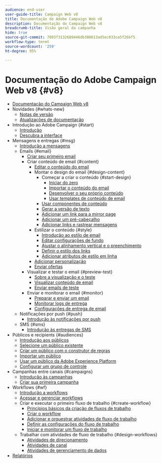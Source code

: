 ```yaml
---
audience: end-user
user-guide-title: Campaign Web v8
title: Documentação do Adobe Campaign Web v8
description: Documentação do Campaign Web v8
breadcrumb-title: Visão geral da campanha
hide: true
source-git-commit: 7893f3132689446db388613ad5ec033ca5f26bf5
workflow-type: tm+mt
source-wordcount: '259'
ht-degree: 95%

---
```



# Documentação do Adobe Campaign Web v8 {#v8}

+ [Documentação do Campaign Web v8](campaign-web-home.md)
+ Novidades {#whats-new}
   + [Notas de versão](rn/release-notes.md)
   + [Atualizações de documentação](rn/documentation-updates.md)
+ Introdução ao Adobe Campaign {#start}
   + [Introdução](get-started/get-started.md)
   + [Descubra a interface](get-started/user-interface.md)
+ Mensagens e entregas {#msg}
   + [Introdução a mensagens](email/gs-messages.md)
   + Emails {#email}
      + [Criar seu primeiro email](email/create-email.md)
      + Criar conteúdo de email {#content}
         + [Editar o conteúdo do email](content/edit-content.md)
         + Montar o design do email {#design-content}
            + Começar a criar o conteúdo {#start-design}
               + [Iniciar do zero ](content/create-email-content.md)
               + [Importar o conteúdo do email](content/existing-content.md)
               + [Desenvolver o seu próprio conteúdo](content/code-content.md)
               + [Usar templates de conteúdo de email](content/email-templates.md)
            + [Usar componentes de conteúdo](content/content-components.md)
            + [Gerar a versão de texto](content/text-version-email.md)
            + [Adicionar um link para a mirror page](content/mirror-page.md)
            + [Adicionar um pré-cabeçalho](content/preheader.md)
            + [Adicionar links e rastrear mensagens](content/message-tracking.md)
         + Estilizar o conteúdo {#style}
            + [Introdução ao estilo de email](content/get-started-email-style.md)
            + [Editar configurações de fundo](content/backgrounds.md)
            + [Ajustar o alinhamento vertical e o preenchimento](content/alignment-and-padding.md)
            + [Definir o estilo dos links](content/styling-links.md)
            + [Adicionar atributos de estilo em linha](content/inline-styling.md)
         + [Adicionar personalização](personalization/personalize.md)
         + [Enviar ofertas](content/offers.md)
      + Visualizar e testar o email {#preview-test}
         + [Sobre a visualização e o teste](preview-test/preview-test.md)
         + [Visualizar conteúdo de email](preview-test/preview-content.md)
         + [Enviar emails de teste](preview-test/proofs.md)
      + Enviar e monitorar o email {#monitor}
         + [Preparar e enviar um email](monitor/prepare-send.md)
         + [Monitorar logs de entrega](monitor/delivery-logs.md)
         + [Configurações de entrega de email](advanced-settings/delivery-settings.md)
   + Notificações por push {#push}
      + [Introdução às notificações por push](push/gs-push.md)
   + SMS {#sms}
      + [Introdução às entregas de SMS](sms/gs-sms.md)
+ Públicos e recipients {#audiences}
   + [Introdução aos públicos](audience/about-audiences.md)
   + [Selecione um público existente](audience/add-audience.md)
   + [Criar um público com o construtor de regras](audience/segment-builder.md)
   + [Importar um público](audience/file-audience.md)
   + [Usar um público da Adobe Experience Platform](audience/aep-audience.md)
   + [Configurar um grupo de controle](audience/control-group.md)
+ Campanhas entre canais {#campaigns}
   + [Introdução às campanhas](campaigns/gs-campaigns.md)
   + [Criar sua primeira campanha](campaigns/create-campaigns.md)
+ Workflows {#wf}
   + [Introdução a workflows](workflows/gs-workflows.md)
   + [Acessar e gerenciar workflows](workflows/access-monitor.md)
   + Criar e executar o primeiro fluxo de trabalho {#create-workflow}
      + [Princípios básicos da criação de fluxos de trabalho](workflows/gs-workflow-creation.md)
      + [Criar o workflow](workflows/create-workflow.md)
      + [Adicionar e orquestrar atividades de fluxo de trabalho](workflows/build-workflow.md)
      + [Definir as configurações do fluxo de trabalho](workflows/workflow-settings.md)
      + [Iniciar e monitorar um fluxo de trabalho](workflows/start-monitor-workflows.md)
   + Trabalhar com atividades de fluxo de trabalho {#design-workflows}
      + [Atividades de direcionamento](workflows/targeting-activities.md)
      + [Atividades de canal](workflows/channel-activities.md)
      + [Atividades de gerenciamento de dados](workflows/data-management-activities.md)
+ [Relatórios](reporting/reports.md)

